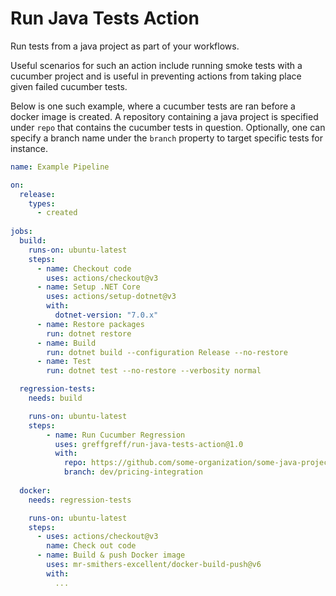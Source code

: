 # Run Java Tests Action

Run tests from a java project as part of your workflows.  

Useful scenarios for such an action include running smoke tests with a cucumber project and is useful in preventing actions from taking place given failed cucumber tests.

Below is one such example, where a cucumber tests are ran before a docker image is created. A repository containing a java project is specified under `repo` that contains the cucumber tests in question. Optionally, one can specify a branch name under the `branch` property to target specific tests for instance. 

```yml
name: Example Pipeline

on:
  release:
    types:
      - created
      
jobs:
  build:
    runs-on: ubuntu-latest
    steps:
      - name: Checkout code
        uses: actions/checkout@v3
      - name: Setup .NET Core
        uses: actions/setup-dotnet@v3
        with:
          dotnet-version: "7.0.x"
      - name: Restore packages
        run: dotnet restore
      - name: Build
        run: dotnet build --configuration Release --no-restore
      - name: Test
        run: dotnet test --no-restore --verbosity normal

  regression-tests:
    needs: build

    runs-on: ubuntu-latest
    steps:
        - name: Run Cucumber Regression
          uses: greffgreff/run-java-tests-action@1.0
          with:
            repo: https://github.com/some-organization/some-java-project-with-tests.git
            branch: dev/pricing-integration
  
  docker:
    needs: regression-tests

    runs-on: ubuntu-latest
    steps:
      - uses: actions/checkout@v3
        name: Check out code
      - name: Build & push Docker image
        uses: mr-smithers-excellent/docker-build-push@v6
        with:
          ...
```
